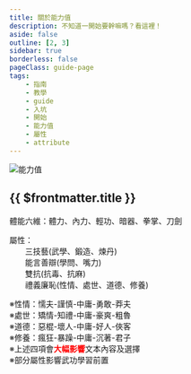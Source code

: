 ```yaml
---
title: 關於能力值
description: 不知道一開始要幹嘛嗎？看這裡！
aside: false
outline: [2, 3]
sidebar: true
borderless: false
pageClass: guide-page
tags:
    - 指南
    - 教學
    - guide
    - 入坑
    - 開始
    - 能力值
    - 屬性
    - attribute
---
```


<img class='guide-img' src='/images/guide/attribute.webp' alt='能力值'>

## {{ $frontmatter.title }}

體能六維：體力、內力、輕功、暗器、拳掌、刀劍

屬性：  
　　三技藝(武學、鍛造、煉丹)  
　　能言善辯(學問、嘴力)  
　　雙抗(抗毒、抗麻)  
　　禮義廉恥(性情、處世、道德、修養)

※性情：懦夫-謹慎-中庸-勇敢-莽夫  
※處世：矯情-知禮-中庸-豪爽-粗魯  
※道德：惡棍-壞人-中庸-好人-俠客  
※修養：瘋狂-暴躁-中庸-沉著-君子  
※上述四項會<font color='red'>**大幅影響**</font>文本內容及選擇  
※部分屬性影響武功學習前置
